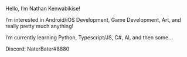 Hello, I’m Nathan Kenwabikise!

I’m interested in Android/iOS Development, Game Development, Art, and really pretty much anything!

I’m currently learning Python, Typescript/JS, C#, AI, and then some...

Discord: NaterBater#8880

<!---
nikenwab/nikenwab is a ✨ special ✨ repository because its `README.md` (this file) appears on your GitHub profile.
You can click the Preview link to take a look at your changes.
--->
